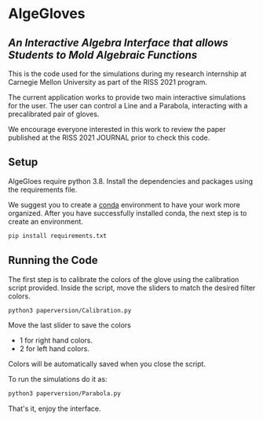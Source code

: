 # AlgeGloves
## _An Interactive Algebra Interface that allows Students to Mold Algebraic Functions_

This is the code used for the simulations during my research internship at Carnegie Mellon University as part of the RISS 2021 program.

The current application works to provide two main interactive simulations for the user. The user can control a Line and a Parabola, interacting with a precalibrated pair of gloves.

We encourage everyone interested in this work to review the paper published at the RISS 2021 JOURNAL prior to check this code.

## Setup

AlgeGloes require python 3.8.
Install the dependencies and packages using the requirements file.

We suggest you to create a [conda](https://docs.anaconda.com/anaconda/install/) environment to have your work more organized.
After you have successfully installed conda, the next step is to create an environment.   
```sh
pip install requirements.txt
```

## Running the Code
The first step is to calibrate the colors of the glove using the calibration script provided. Inside the script, move the sliders to match the desired filter colors.
```sh
python3 paperversion/Calibration.py
```
Move the last slider to save the colors 
- 1 for right hand colors.
- 2 for left hand colors.

Colors will be automatically saved when you close the script.

To run the simulations do it as:
```sh
python3 paperversion/Parabola.py
```
That's it, enjoy the interface.